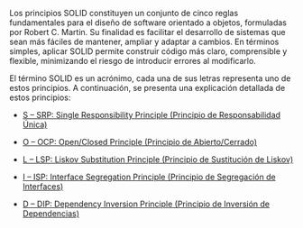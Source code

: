 Los principios SOLID constituyen un conjunto de cinco reglas fundamentales para el diseño de software orientado a objetos, formuladas por Robert C. Martin. Su finalidad es facilitar el desarrollo de sistemas que sean más fáciles de mantener, ampliar y adaptar a cambios. En términos simples, aplicar SOLID permite construir código más claro, comprensible y flexible, minimizando el riesgo de introducir errores al modificarlo.

El término SOLID es un acrónimo, cada una de sus letras representa uno de estos principios. A continuación, se presenta una explicación detallada de estos principios:

- [S – SRP: Single Responsibility Principle (Principio de Responsabilidad Única)](srp.md)

- [O – OCP: Open/Closed Principle (Principio de Abierto/Cerrado)](ocp.md)

- [L – LSP: Liskov Substitution Principle (Principio de Sustitución de Liskov)](lsp.md)

- [I – ISP: Interface Segregation Principle (Principio de Segregación de Interfaces)](isp.md)

- [D – DIP: Dependency Inversion Principle (Principio de Inversión de Dependencias)](ocp.md)
